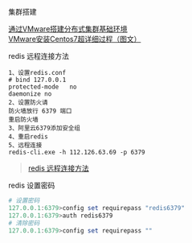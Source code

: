 集群搭建

[通过VMware搭建分布式集群基础环境](https://blog.csdn.net/cndmss/article/details/80149952)
[VMware安装Centos7超详细过程（图文）](https://blog.csdn.net/babyxue/article/details/80970526)

redis 远程连接方法

```
1、设置redis.conf
# bind 127.0.0.1
protected-mode   no
daemonize no
2、设置防火请
防火墙放行 6379 端口
重启防火墙
3、阿里云6379添加安全组
4、重启redis
5、远程连接
redis-cli.exe -h 112.126.63.69 -p 6379
```

> [redis 远程连接方法](https://www.cnblogs.com/ipyanthony/p/9290008.html)

redis 设置密码

```powershell
# 设置密码
127.0.0.1:6379>config set requirepass "redis6379"
127.0.0.1:6379>auth redis6379
# 清除密码
127.0.0.1:6379>config set requirepass ""
```

